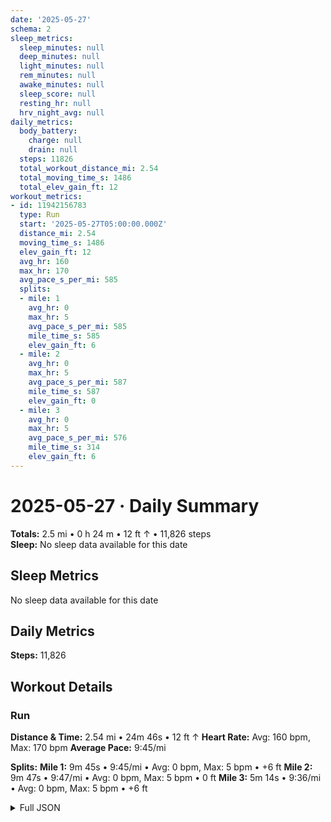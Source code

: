 ```yaml
---
date: '2025-05-27'
schema: 2
sleep_metrics:
  sleep_minutes: null
  deep_minutes: null
  light_minutes: null
  rem_minutes: null
  awake_minutes: null
  sleep_score: null
  resting_hr: null
  hrv_night_avg: null
daily_metrics:
  body_battery:
    charge: null
    drain: null
  steps: 11826
  total_workout_distance_mi: 2.54
  total_moving_time_s: 1486
  total_elev_gain_ft: 12
workout_metrics:
- id: 11942156783
  type: Run
  start: '2025-05-27T05:00:00.000Z'
  distance_mi: 2.54
  moving_time_s: 1486
  elev_gain_ft: 12
  avg_hr: 160
  max_hr: 170
  avg_pace_s_per_mi: 585
  splits:
  - mile: 1
    avg_hr: 0
    max_hr: 5
    avg_pace_s_per_mi: 585
    mile_time_s: 585
    elev_gain_ft: 6
  - mile: 2
    avg_hr: 0
    max_hr: 5
    avg_pace_s_per_mi: 587
    mile_time_s: 587
    elev_gain_ft: 0
  - mile: 3
    avg_hr: 0
    max_hr: 5
    avg_pace_s_per_mi: 576
    mile_time_s: 314
    elev_gain_ft: 6
---
```

# 2025-05-27 · Daily Summary
**Totals:** 2.5 mi • 0 h 24 m • 12 ft ↑ • 11,826 steps  
**Sleep:** No sleep data available for this date

## Sleep Metrics
No sleep data available for this date

## Daily Metrics
**Steps:** 11,826

## Workout Details
### Run
**Distance & Time:** 2.54 mi • 24m 46s • 12 ft ↑
**Heart Rate:** Avg: 160 bpm, Max: 170 bpm
**Average Pace:** 9:45/mi

**Splits:**
**Mile 1:** 9m 45s • 9:45/mi • Avg: 0 bpm, Max: 5 bpm • +6 ft
**Mile 2:** 9m 47s • 9:47/mi • Avg: 0 bpm, Max: 5 bpm • 0 ft
**Mile 3:** 5m 14s • 9:36/mi • Avg: 0 bpm, Max: 5 bpm • +6 ft


<details>
<summary>Full JSON</summary>

```json
{
  "date": "2025-05-27",
  "schema": 2,
  "sleep_metrics": {
    "sleep_minutes": null,
    "deep_minutes": null,
    "light_minutes": null,
    "rem_minutes": null,
    "awake_minutes": null,
    "sleep_score": null,
    "resting_hr": null,
    "hrv_night_avg": null
  },
  "daily_metrics": {
    "body_battery": {
      "charge": null,
      "drain": null
    },
    "steps": 11826,
    "total_workout_distance_mi": 2.54,
    "total_moving_time_s": 1486,
    "total_elev_gain_ft": 12
  },
  "workout_metrics": [
    {
      "id": 11942156783,
      "type": "Run",
      "start": "2025-05-27T05:00:00.000Z",
      "distance_mi": 2.54,
      "moving_time_s": 1486,
      "elev_gain_ft": 12,
      "avg_hr": 160,
      "max_hr": 170,
      "avg_pace_s_per_mi": 585,
      "splits": [
        {
          "mile": 1,
          "avg_hr": 0,
          "max_hr": 5,
          "avg_pace_s_per_mi": 585,
          "mile_time_s": 585,
          "elev_gain_ft": 6
        },
        {
          "mile": 2,
          "avg_hr": 0,
          "max_hr": 5,
          "avg_pace_s_per_mi": 587,
          "mile_time_s": 587,
          "elev_gain_ft": 0
        },
        {
          "mile": 3,
          "avg_hr": 0,
          "max_hr": 5,
          "avg_pace_s_per_mi": 576,
          "mile_time_s": 314,
          "elev_gain_ft": 6
        }
      ]
    }
  ]
}
```
</details>
